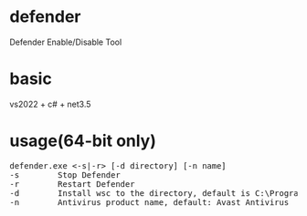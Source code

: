 # defender
Defender Enable/Disable Tool

# basic
vs2022 + c# + net3.5

# usage(64-bit only)
<pre>
defender.exe <-s|-r> [-d directory] [-n name]
-s        Stop Defender
-r        Restart Defender
-d        Install wsc to the directory, default is C:\Program Files\Avast Software\Avast
-n        Antivirus product name, default: Avast Antivirus
</pre>